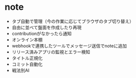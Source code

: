 # note
- タブ自動で管理（今の作業に応じてブラウザのタブ切り替え）
- 自由に並べて盤面を作成したり再現
- contributionがなかったら通知
- オンライン本棚
- webhookで連携したツールでメッセージ送信でnoteに追加
- リリース済みアプリの監視とエラー検知
- タイトル正規化
- コミット自動化
- 戦法別AI
